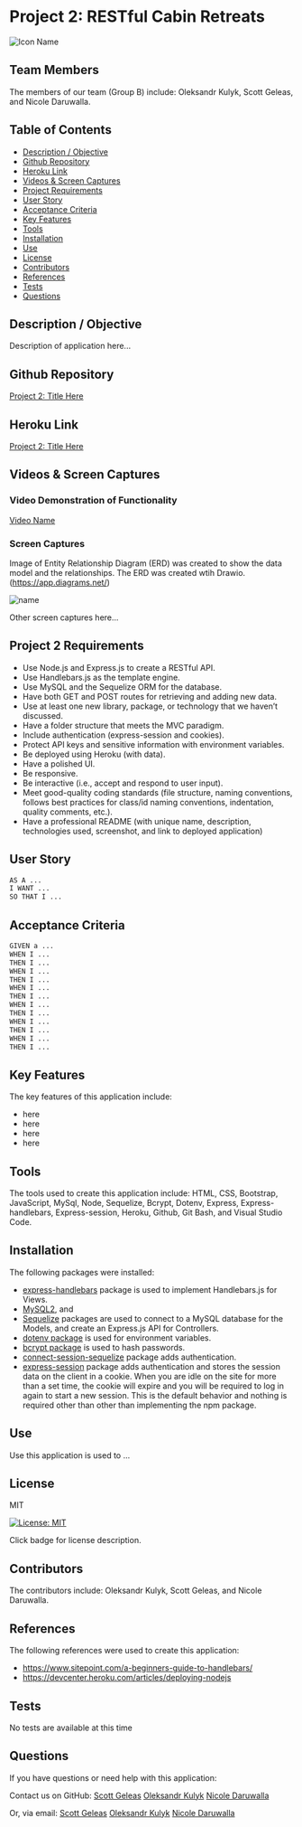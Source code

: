 # Project 2: RESTful Cabin Retreats
![Icon Name](Assets/img/related_icon_here.png)
<!-- image credit: this image is from icons8-->

## Team Members
The members of our team (Group B) include: Oleksandr Kulyk, Scott Geleas, and Nicole Daruwalla.

  ## Table of Contents
  - [Description / Objective](#description--objective)
  - [Github Repository](#github-repository)
  - [Heroku Link](#heroku-link)
  - [Videos & Screen Captures](#videos--screen-captures)
  - [Project Requirements](#project-requirements)
  - [User Story](#user-story)
  - [Acceptance Criteria](#acceptance-criteria)
  - [Key Features](#key-features)
  - [Tools](#tools)
  - [Installation](#installation)
  - [Use](#use)
  - [License](#license)
  - [Contributors](#contributors)
  - [References](#references)
  - [Tests](#tests)
  - [Questions](#questions)

  ## Description / Objective
  Description of application here...

  ## Github Repository 
  [Project 2: Title Here](https://github.com/scottgeleas/Restful-Cabin-Retreats)

  ## Heroku Link 
  [Project 2: Title Here](https://git.heroku.com/HEROKU_NAME_HERE.git)

  ## Videos & Screen Captures
  
  ### Video Demonstration of Functionality

  [Video Name](https://youtu.be/INSERT_LINK_HERE)

  ### Screen Captures
  Image of Entity Relationship Diagram (ERD) was created to show the data model and the relationships. The ERD was created wtih Drawio. (https://app.diagrams.net/)

  ![name](Assets/img/erd_image_title_here.jpg)

  Other screen captures here...
  

  ## Project 2 Requirements
  * Use Node.js and Express.js to create a RESTful API.
  * Use Handlebars.js as the template engine.
  * Use MySQL and the Sequelize ORM for the database.
  * Have both GET and POST routes for retrieving and adding new data.
  * Use at least one new library, package, or technology that we haven’t discussed.
  * Have a folder structure that meets the MVC paradigm.
  * Include authentication (express-session and cookies).
  * Protect API keys and sensitive information with environment variables.
  * Be deployed using Heroku (with data).
  * Have a polished UI.
  * Be responsive.
  * Be interactive (i.e., accept and respond to user input).
  * Meet good-quality coding standards (file structure, naming conventions, follows best practices for class/id naming conventions, indentation, quality comments, etc.).
  * Have a professional README (with unique name, description, technologies used, screenshot, and link to deployed application)

  ## User Story 
   ```md
  AS A ...
  I WANT ...
  SO THAT I ...
  ```

  ## Acceptance Criteria
  ```md
  GIVEN a ...
  WHEN I ...
  THEN I ...
  WHEN I ...
  THEN I ...
  WHEN I ...
  THEN I ...
  WHEN I ...
  THEN I ...
  WHEN I ...
  THEN I ...
  WHEN I ...
  THEN I ...
  ```
  ## Key Features 
  The key features of this application include:

  * here
  * here
  * here
  * here


  ## Tools
  The tools used to create this application include: HTML, CSS, Bootstrap, JavaScript, MySql, Node, Sequelize, Bcrypt, Dotenv, Express, Express-handlebars, Express-session, Heroku, Github, Git Bash, and Visual Studio Code.

  ## Installation
  The following packages were installed:

  - [express-handlebars](https://www.npmjs.com/package/express-handlebars) package is used to implement Handlebars.js for Views.
  - [MySQL2](https://www.npmjs.com/package/mysql2), and
  - [Sequelize](https://www.npmjs.com/package/sequelize) packages are used to connect to a MySQL database for the Models, and create an Express.js API for Controllers.
  - [dotenv package](https://www.npmjs.com/package/dotenv) is used for environment variables.
  - [bcrypt package](https://www.npmjs.com/package/bcrypt) is used to hash passwords.
  - [connect-session-sequelize](https://www.npmjs.com/package/connect-session-sequelize) package adds authentication.
  - [express-session](https://www.npmjs.com/package/express-session) package adds authentication and stores the session data on the client in a cookie. When you are idle on the site for more than a set time, the cookie will expire and you will be required to log in again to start a new session. This is the default behavior and nothing is required other than other than implementing the npm package.

  ## Use
  Use this application is used to ...

  ## License
  MIT
  
  [![License: MIT](https://img.shields.io/badge/License-MIT-yellow.svg)](https://opensource.org/licenses/MIT)  
  
  Click badge for license description.
  
  ## Contributors
  The contributors include: Oleksandr Kulyk, Scott Geleas, and Nicole Daruwalla.

  ## References
  The following references were used to create this application: 
  - https://www.sitepoint.com/a-beginners-guide-to-handlebars/
  - https://devcenter.heroku.com/articles/deploying-nodejs

  ## Tests
  No tests are available at this time

  ## Questions
  If you have questions or need help with this application:

  Contact us on GitHub:
  [Scott Geleas](https://github.com/ENTER_HERE)
  [Oleksandr Kulyk](https://github.com/ENTER_HERE)
  [Nicole Daruwalla](https://github.com/ndaruwalla)
 
  Or, via email:
  [Scott Geleas](mailto:EMAIL_HERE.com)
  [Oleksandr Kulyk](mailto:EMAIL_HERE.com)
  [Nicole Daruwalla](mailto:nicole.daruwalla@gmail.com)